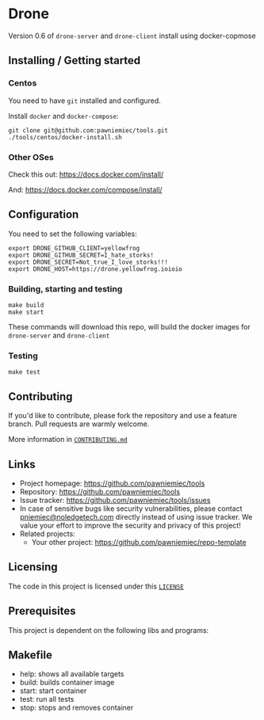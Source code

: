 # Drone

Version 0.6 of `drone-server` and `drone-client` install using docker-copmose

## Installing / Getting started

### Centos
You need to have `git` installed and configured.

Install `docker` and `docker-compose`:
```shell
git clone git@github.com:pawniemiec/tools.git
./tools/centos/docker-install.sh
```

### Other OSes
Check this out: https://docs.docker.com/install/

And: https://docs.docker.com/compose/install/


## Configuration

You need to set the following variables:
```
export DRONE_GITHUB_CLIENT=yellowfrog
export DRONE_GITHUB_SECRET=I_hate_storks!
export DRONE_SECRET=Not_true_I_love_storks!!!
export DRONE_HOST=https://drone.yellowfrog.ioioio
```

### Building, starting and testing

```shell
make build
make start
```
These commands will download this repo, will build the docker images for `drone-server` and `drone-client`

### Testing 
```
make test
```


## Contributing

If you'd like to contribute, please fork the repository and use a feature
branch. Pull requests are warmly welcome.

More information in [`CONTRIBUTING.md`](./CONTRIBUTING.md)

## Links

- Project homepage: https://github.com/pawniemiec/tools
- Repository: https://github.com/pawniemiec/tools
- Issue tracker: https://github.com/pawniemiec/tools/issues
- In case of sensitive bugs like security vulnerabilities, please contact 
    pniemiec@noledgetech.com directly instead of using issue tracker.
    We value your effort to improve the security and privacy of this project!
- Related projects:
  - Your other project: https://github.com/pawniemiec/repo-template

## Licensing
The code in this project is licensed under this [`LICENSE`](./LICENSE.md)

## Prerequisites
This project is dependent on the following libs and programs:

## Makefile
- help:   shows all available targets
- build:  builds container image
- start:  start container
- test:   run all tests
- stop:   stops and removes container
